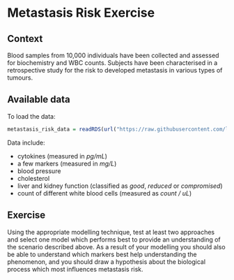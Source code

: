 # Metastasis Risk Exercise

## Context

Blood samples from 10,000 individuals have been collected and assessed for biochemistry and WBC counts. Subjects have been characterised in a retrospective study for the risk to developed metastasis in various types of tumours.


## Available data

To load the data:

```R
metastasis_risk_data = readRDS(url("https://raw.githubusercontent.com/lescai-teaching/class-bigdata-2023/main/L18_modelling_exercises/L18_dataset_metastasis_risk_data.rds"))
```

Data include:

- cytokines (measured in *pg/mL*)
- a few markers (measured in *mg/L*)
- blood pressure
- cholesterol
- liver and kidney function (classified as *good*, *reduced* or *compromised*)
- count of different white blood cells (measured as *count / uL*)

## Exercise

Using the appropriate modelling technique, test at least two approaches and select one model which performs best to provide an understanding of the scenario described above.
As a result of your modelling you should also be able to understand which markers best help understanding the phenomenon, and you should draw a hypothesis about the biological process which most influences metastasis risk.